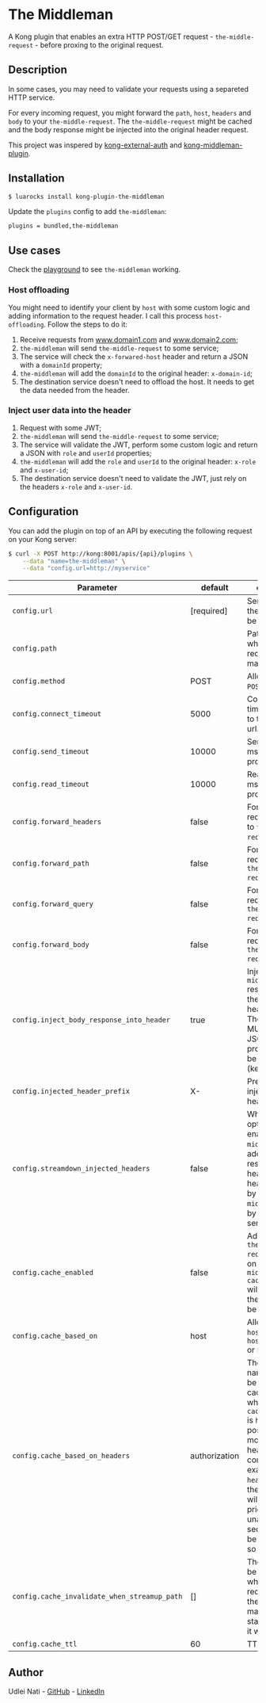 # The Middleman

A Kong plugin that enables an extra HTTP POST/GET request - `the-middle-request` - before proxing to the original request.

## Description

In some cases, you may need to validate your requests using a separeted HTTP service.

For every incoming request, you might forward the `path`, `host`, `headers` and `body` to your `the-middle-request`. The `the-middle-request` might be cached and the body response might be injected into the original header request.

This project was inspered by [kong-external-auth](https://github.com/jcramalho/kong-external-auth "kong-external-auth") and [kong-middleman-plugin](https://github.com/pantsel/kong-middleman-plugin "kong-middleman-plugin").

## Installation

```bash
$ luarocks install kong-plugin-the-middleman
```

Update the `plugins` config to add `the-middleman`:

```
plugins = bundled,the-middleman
```

## Use cases

Check the [playground](https://github.com/udleinati/kong-plugin-the-middleman/tree/master/playground "playground") to see `the-middleman` working.

### Host offloading

You might need to identify your client by `host` with some custom logic and adding information to the request header. I call this process `host-offloading`. Follow the steps to do it:

1. Receive requests from www.domain1.com and www.domain2.com;
2. `the-middleman` will send `the-middle-request` to some service;
3. The service will check the `x-forwared-host` header and return a JSON with a `domainId` property;
4. `the-middleman` will add the `domainId` to the original header: `x-domain-id`;
5. The destination service doesn't need to offload the host. It needs to get the data needed from the header.

### Inject user data into the header

1. Request with some JWT;
2. `the-middleman` will send `the-middle-request` to some service;
3. The service will validate the JWT, perform some custom logic and return a JSON with `role` and `userId` properties;
4. `the-middleman` will add the `role` and `userId` to the original header: `x-role` and `x-user-id`;
5. The destination service doesn't need to validate the JWT, just rely on the headers `x-role` and `x-user-id`.

## Configuration

You can add the plugin on top of an API by executing the following request on your Kong server:

```bash
$ curl -X POST http://kong:8001/apis/{api}/plugins \
    --data "name=the-middleman" \
    --data "config.url=http://myservice"
```

| Parameter | default | description |
| ---       | ---     | ---         |
| `config.url` | [required] | Service where the requests will be made. |
| `config.path` |  | Path on service where the requests will be made. |
| `config.method` | POST | Allowed values: `POST` and `GET`. |
| `config.connect_timeout` | 5000 | Connection timeout (in ms) to the provided url. |
| `config.send_timeout` | 10000 | Send timeout (in ms) to the provided url. |
| `config.read_timeout` | 10000 | Read timeout (in ms) to the provided url. |
| `config.forward_headers` | false | Forward the request headers to `the-middle-request` body. |
| `config.forward_path` | false | Forward the request path to `the-middle-request` body. |
| `config.forward_query` | false | Forward the request query to `the-middle-request` body. |
| `config.forward_body` | false | Forward the request body to `the-middle-request` body. |
| `config.inject_body_response_into_header` | true | Inject `the-middle-request` response into the request header. Note: The response MUST BE a JSON and the property key will be dasherized (kebab-case).  |
| `config.injected_header_prefix` | X- | Prefix to the injected headers. |
| `config.streamdown_injected_headers` | false | When this option is enabled, `the-middleman` will add to the response header all headers added by `the-middleman` and by the middle-service. |
| `config.cache_enabled` | false | Add cache to `the-middle-request`. When on a header `x-middleman-cache-status` will be added, the value might be *HIT* or *MISS*. |
| `config.cache_based_on` | host | Allowed values: `host`, `host-path`, `host-path-query` or `header` |
| `config.cache_based_on_headers` | authorization | The header names that will be used to cache. Valid just when `cache_based_on` is `header`. It is possible to pass more than one header with commma, for example, `header1,header2`, the first header will be prioritized. If it is unavailable, the second one will be cached, and so on. |
| `config.cache_invalidate_when_streamup_path` | [] | The cache will be invalidate when the request access the `path`. No matter the statuscode that it will return. |
| `config.cache_ttl` | 60 | TTL |

## Author

Udlei Nati - [GitHub](https://github.com/udleinati "GitHub") - [LinkedIn](https://www.linkedin.com/in/udleinati/ "LinkedIn")
